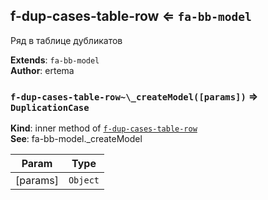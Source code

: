 <a name="module_f-dup-cases-table-row"></a>

## f-dup-cases-table-row ⇐ <code>fa-bb-model</code>
Ряд в таблице дубликатов

**Extends**: <code>fa-bb-model</code>  
**Author**: ertema  
<a name="module_f-dup-cases-table-row.._createModel"></a>

### `f-dup-cases-table-row~\_createModel([params])` ⇒ <code>DuplicationCase</code>
**Kind**: inner method of [<code>f-dup-cases-table-row</code>](#module_f-dup-cases-table-row)  
**See**: fa-bb-model._createModel  

| Param | Type |
| --- | --- |
| [params] | <code>Object</code> | 

